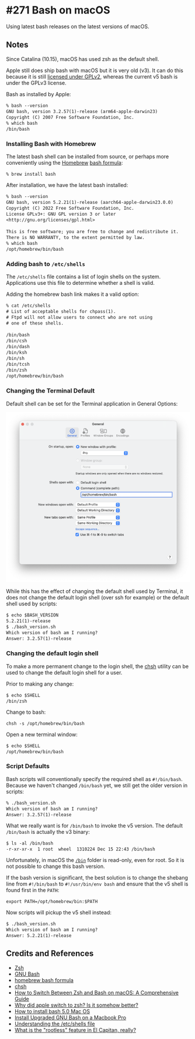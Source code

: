 # #271 Bash on macOS

Using latest bash releases on the latest versions of macOS.

## Notes

Since Catalina (10.15), macOS has used zsh as the default shell.

Apple still does ship bash with macOS but it is very old (v3). 
It can do this because it is still [licensed under GPLv2](https://discussions.apple.com/thread/250722978?sortBy=best), whereas the current v5 bash is under the GPLv3 license.

Bash as installed by Apple:

    % bash --version
    GNU bash, version 3.2.57(1)-release (arm64-apple-darwin23)
    Copyright (C) 2007 Free Software Foundation, Inc.
    % which bash
    /bin/bash

### Installing Bash with Homebrew

The latest bash shell can be installed from source, or perhaps more conveniently 
using the [Homebrew](https://brew.sh/) [bash formula](https://formulae.brew.sh/formula/bash):

    % brew install bash

After installation, we have the latest bash installed:

    % bash --version
    GNU bash, version 5.2.21(1)-release (aarch64-apple-darwin23.0.0)
    Copyright (C) 2022 Free Software Foundation, Inc.
    License GPLv3+: GNU GPL version 3 or later <http://gnu.org/licenses/gpl.html>

    This is free software; you are free to change and redistribute it.
    There is NO WARRANTY, to the extent permitted by law.
    % which bash
    /opt/homebrew/bin/bash

### Adding bash to `/etc/shells`

The `/etc/shells` file contains a list of login shells on the system. Applications use this file to determine whether a shell is valid.

Adding the homebrew bash link makes it a valid option:

    % cat /etc/shells
    # List of acceptable shells for chpass(1).
    # Ftpd will not allow users to connect who are not using
    # one of these shells.

    /bin/bash
    /bin/csh
    /bin/dash
    /bin/ksh
    /bin/sh
    /bin/tcsh
    /bin/zsh
    /opt/homebrew/bin/bash

### Changing the Terminal Default

Default shell can be set for the Terminal application in General Options:

![terminal_options](./assets/terminal_options.png)

While this has the effect of changing the default shell used by Terminal, it does not change the default login shell (over ssh for example) or the default shell used by scripts:

    $ echo $BASH_VERSION
    5.2.21(1)-release
    $ ./bash_version.sh 
    Which version of bash am I running?
    Answer: 3.2.57(1)-release

### Changing the default login shell

To make a more permanent change to the login shell,
the [chsh](https://linux.die.net/man/1/chsh) utility can be used to change the default login shell for a user.

Prior to making any change:

    $ echo $SHELL
    /bin/zsh

Change to bash:

    chsh -s /opt/homebrew/bin/bash

Open a new terminal window:

    $ echo $SHELL
    /opt/homebrew/bin/bash

### Script Defaults

Bash scripts will conventionally specify the required shell as `#!/bin/bash`.
Because we haven't changed `/bin/bash` yet, we still get the older version in scripts:

    % ./bash_version.sh
    Which version of bash am I running?
    Answer: 3.2.57(1)-release

What we really want is for `/bin/bash` to invoke the v5 version.
The default `/bin/bash` is actually the v3 binary:

    $ ls -al /bin/bash
    -r-xr-xr-x  1 root  wheel  1310224 Dec 15 22:43 /bin/bash

Unfortunately, in macOS the
[`/bin`](https://apple.stackexchange.com/questions/193368/what-is-the-rootless-feature-in-el-capitan-really) folder is read-only, even for root.
So it is not possible to change this bash version.

If the bash version is significant, the best solution is to change the shebang line
from  `#!/bin/bash` to `#!/usr/bin/env bash`
and ensure that the v5 shell is found first in the `PATH`:

    export PATH=/opt/homebrew/bin:$PATH

Now scripts will pickup the v5 shell instead:

    $ ./bash_version.sh 
    Which version of bash am I running?
    Answer: 5.2.21(1)-release

## Credits and References

* [Zsh](https://www.zsh.org/)
* [GNU Bash](https://www.gnu.org/software/bash/)
* [homebrew bash formula](https://formulae.brew.sh/formula/bash)
* [chsh](https://linux.die.net/man/1/chsh)
* [How to Switch Between Zsh and Bash on macOS: A Comprehensive Guide](https://tecadmin.net/switching-between-zsh-and-bash-on-macos/)
* [Why did apple switch to zsh? Is it somehow better?](https://discussions.apple.com/thread/250722978?sortBy=best)
* [How to install bash 5.0 Mac OS](https://medium.com/@thechiefalone/how-to-install-bash-5-0-mac-os-ae570be6c687)
* [Install Upgraded GNU Bash on a Macbook Pro](https://kizu514.com/blog/install-upgraded-gnu-bash-on-a-macbook-pro/)
* [Understanding the /etc/shells file](https://techacad.net/understanding-the-etc-shells-file/)
* [What is the "rootless" feature in El Capitan, really?](https://apple.stackexchange.com/questions/193368/what-is-the-rootless-feature-in-el-capitan-really)
